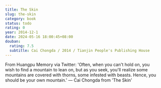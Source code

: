 ```yaml
---
title: The Skin
slug: the-skin
category: book
status: todo
rating: 0
year: 2014-12-1
date: 2024-05-16 18:00:45+08:00
douban:
  rating: 7.5
  subtitle: Cai Chongda / 2014 / Tianjin People's Publishing House
---
```


From Huangpu Memory via Twitter: 'Often, when you can't hold on, you wish to find a mountain to lean on, but as you seek, you'll realize some mountains are covered with thorns, some infested with beasts. Hence, you should be your own mountain.' — Cai Chongda from 'The Skin'
